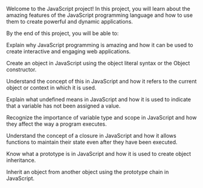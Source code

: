 Welcome to the JavaScript project! In this project, you will learn about the amazing features of the JavaScript programming language and how to use them to create powerful and dynamic applications.

By the end of this project, you will be able to:

Explain why JavaScript programming is amazing and how it can be used to create interactive and engaging web applications.

Create an object in JavaScript using the object literal syntax or the Object constructor.

Understand the concept of this in JavaScript and how it refers to the current object or context in which it is used.

Explain what undefined means in JavaScript and how it is used to indicate that a variable has not been assigned a value.

Recognize the importance of variable type and scope in JavaScript and how they affect the way a program executes.

Understand the concept of a closure in JavaScript and how it allows functions to maintain their state even after they have been executed.

Know what a prototype is in JavaScript and how it is used to create object inheritance.

Inherit an object from another object using the prototype chain in JavaScript.
